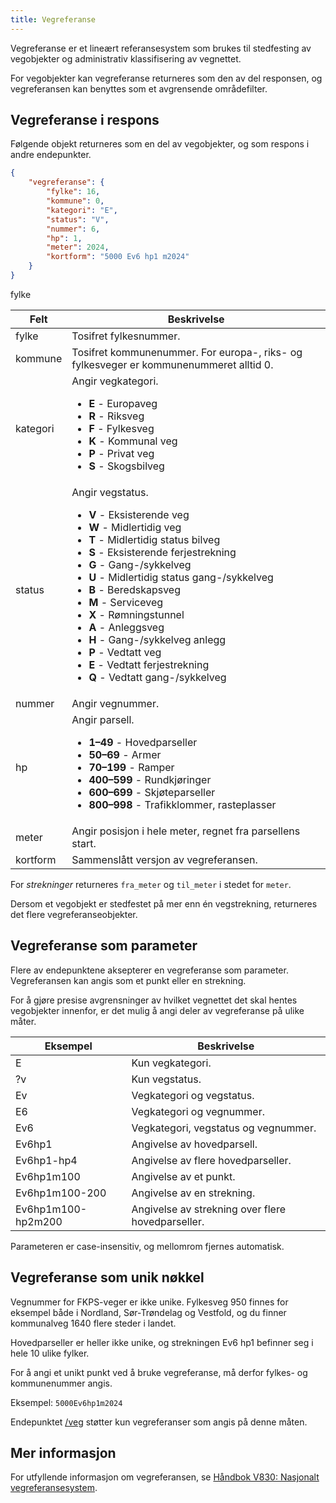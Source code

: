```yaml
---
title: Vegreferanse
---
```


Vegreferanse er et lineært referansesystem som brukes til stedfesting av vegobjekter og administrativ klassifisering av vegnettet.

For vegobjekter kan vegreferanse returneres som den av del responsen, og vegreferansen kan benyttes som et avgrensende områdefilter.

## Vegreferanse i respons

Følgende objekt returneres som en del av vegobjekter, og som respons i andre endepunkter.

```json
{
    "vegreferanse": {
        "fylke": 16,
        "kommune": 0,
        "kategori": "E",
        "status": "V",
        "nummer": 6,
        "hp": 1,
        "meter": 2024,
        "kortform": "5000 Ev6 hp1 m2024"
    }
}
```

<tbody>
<tr>
<td>fylke</td>
<table>
    <thead>
    <tr>
        <th>Felt</th>
        <th>Beskrivelse</th>
    </tr>
    </thead>
    <tbody>
    <tr>
        <td>fylke</td>
        <td>Tosifret fylkesnummer.</td>
    </tr>
    <tr>
        <td>kommune</td>
        <td>Tosifret kommunenummer.
            For europa-, riks- og fylkesveger er kommunenummeret alltid 0.</td>
    </tr>
    <tr>
        <td>kategori</td>
        <td>Angir vegkategori.
            <ul>
                <li><b>E</b> - Europaveg</li>
                <li><b>R</b> - Riksveg</li>
                <li><b>F</b> - Fylkesveg</li>
                <li><b>K</b> - Kommunal veg</li>
                <li><b>P</b> - Privat veg</li>
                <li><b>S</b> - Skogsbilveg</li>
            </ul>
        </td>
    </tr>
    <tr>
        <td>status</td>
        <td>Angir vegstatus.
            <ul>
                <li><b>V</b> - Eksisterende veg</li>
                <li><b>W</b> - Midlertidig veg</li>
                <li><b>T</b> - Midlertidig status bilveg</li>
                <li><b>S</b> - Eksisterende ferjestrekning</li>
                <li><b>G</b> - Gang-/sykkelveg</li>
                <li><b>U</b> - Midlertidig status gang-/sykkelveg</li>
                <li><b>B</b> - Beredskapsveg</li>
                <li><b>M</b> - Serviceveg</li>
                <li><b>X</b> - Rømningstunnel</li>
                <li><b>A</b> - Anleggsveg</li>
                <li><b>H</b> - Gang-/sykkelveg anlegg</li>
                <li><b>P</b> - Vedtatt veg</li>
                <li><b>E</b> - Vedtatt ferjestrekning</li>
                <li><b>Q</b> - Vedtatt gang-/sykkelveg</li>
            </ul>
        </td>
    </tr>
    <tr>
        <td>nummer</td>
        <td>Angir vegnummer.</td>
    </tr>
    <tr>
        <td>hp</td>
        <td>Angir parsell.
            <ul>
                <li><b>1–49</b> - Hovedparseller</li>
                <li><b>50–69</b> - Armer</li>
                <li><b>70–199</b> - Ramper</li>
                <li><b>400–599</b> - Rundkjøringer</li>
                <li><b>600–699</b> - Skjøteparseller</li>
                <li><b>800–998</b> - Trafikklommer, rasteplasser</li>
            </ul>
        </td>
    </tr>
    <tr>
        <td>meter</td>
        <td>Angir posisjon i hele meter, regnet fra parsellens start.</td>
    </tr>
    <tr>
        <td>kortform</td>
        <td>Sammenslått versjon av vegreferansen.</td>
    </tr>
    </tbody>
</table>

For _strekninger_ returneres `fra_meter` og `til_meter` i stedet for `meter`.

Dersom et vegobjekt er stedfestet på mer enn én vegstrekning, returneres det flere vegreferanseobjekter.

## Vegreferanse som parameter

Flere av endepunktene aksepterer en vegreferanse som parameter. Vegreferansen kan angis som et punkt eller en strekning.

For å gjøre presise avgrensninger av hvilket vegnettet det skal hentes vegobjekter innenfor, er det mulig å angi deler av vegreferanse på ulike måter.

<table>
<thead>
<tr>
<th>Eksempel</th>
<th>Beskrivelse</th>
</tr>
</thead>
<tbody>
<tr>
<td>E</td>
<td>Kun vegkategori.</td>
</tr>
<tr>
<td>?v</td>
<td>Kun vegstatus.</td>
</tr>
<tr>
<td>Ev</td>
<td>Vegkategori og vegstatus.</td>
</tr>
<tr>
<td>E6</td>
<td>Vegkategori og vegnummer.</td>
</tr>
<tr>
<td>Ev6</td>
<td>Vegkategori, vegstatus og vegnummer.</td>
</tr>
<tr>
<td>Ev6hp1</td>
<td>Angivelse av hovedparsell.</td>
</tr>
<tr>
<td>Ev6hp1-hp4</td>
<td>Angivelse av flere hovedparseller.</td>
</tr>
<tr>
<td>Ev6hp1m100</td>
<td>Angivelse av et punkt.</td>
</tr>
<tr>
<td>Ev6hp1m100-200</td>
<td>Angivelse av en strekning.</td>
</tr>
<tr>
<td>Ev6hp1m100-hp2m200</td>
<td>Angivelse av strekning over flere hovedparseller.</td>
</tr>
</tbody>
</table>

Parameteren er case-insensitiv, og mellomrom fjernes automatisk.


## Vegreferanse som unik nøkkel

Vegnummer for FKPS-veger er ikke unike. Fylkesveg 950 finnes for eksempel både i Nordland, Sør-Trøndelag og Vestfold, og du finner kommunalveg 1640 flere steder i landet.

Hovedparseller er heller ikke unike, og strekningen Ev6 hp1 befinner seg i hele 10 ulike fylker.

For å angi et unikt punkt ved å bruke vegreferanse, må derfor fylkes- og kommunenummer angis.

Eksempel: `5000Ev6hp1m2024`

Endepunktet [/veg](../endepunkt/veg.md) støtter kun vegreferanser som angis på denne måten.


## Mer informasjon

For utfyllende informasjon om vegreferansen, se [Håndbok V830: Nasjonalt vegreferansesystem](http://www.vegvesen.no/_attachment/61505).
